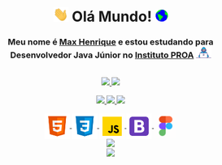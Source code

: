<!--Titulo do perfil-->
<h1 align="center"><img src="https://github.com/MaxHenriique/MaxHenriique/blob/main/Assets/Hi.gif" width="30px"> Olá Mundo! <img src="https://github.com/MaxHenriique/MaxHenriique/blob/main/Assets/Earth.gif" width="25px"></h1>
<!--Subtitulo do perfil-->
<h3 align="center">Meu nome é <a href="https://www.linkedin.com/in/max-henrique-fontes/"><b>Max Henrique</b></a> e estou estudando para <b>Desenvolvedor Java Júnior</b> no <a href="https://www.proa.org.br/" target="_blank"><b>Instituto PROA</b></a> <img src="https://github.com/MaxHenriique/MaxHenriique/blob/main/Assets/Developer.gif" width="30px"></h3>
<br>
<!--Informações do perfil-->
<div align="center">
 <!--Informações do perfil--> <!--Linguagem de programação que utiliza-->  
  <a href="https://github.com/MaxHenriique">
  <img height="165px" src="https://github-readme-stats.vercel.app/api?username=maxhenriique&show_icons=true&theme=github_dark&include_all_commits=true&count_private=true"/>
  <img height="165px" src="https://github-readme-stats.vercel.app/api/top-langs/?username=maxhenriique&layout=compact&langs_count=7&theme=github_dark"/>
</div>
<br>
 <!--icones de suas Redes Sociais + Link-->
<div align="center"> 
  <a href="https://www.instagram.com/max._.henrique" target="_blank"><img height="35px" src="https://img.shields.io/badge/Instagram-0D1117?style=for-the-badge&labelColor=8449BF&logo=instagram&logoColor=white"/>
  <a href="https://www.linkedin.com/in/max-henrique-fontes-286b731b6/" target="_blank"><img height="35px" src="https://img.shields.io/badge/linkedin-0D1117?style=for-the-badge&labelColor=0A66C2&logo=linkedin&logoColor=white"/>
  <a href="mailto:contato.maxhenrique@gmail.com" target="_blank"><img height="35px" src="https://img.shields.io/badge/gmail-0D1117?style=for-the-badge&logo=gmail&labelColor=FF0000&logoColor=white"/>
</div>
   <br>
    <!--icones com suas habilidades + Link-->
<div align="center" >
       <!--<h3> Hard Skill </h3>-->
      <img alt="Html5" align="center" height="50" width="50" src="https://github.com/MaxHenriique/MaxHenriique/blob/main/Assets/icons8-html-5.svg"/>
      <img alt="CSS3" align="center" height="50" width="50" src="https://github.com/MaxHenriique/MaxHenriique/blob/main/Assets/icons8-css3.svg"/>
      <img alt="JavaScript" align="center" height="50" width="50" src="https://github.com/MaxHenriique/MaxHenriique/blob/main/Assets/icons8-javascript.gif"/>
      <img alt="Bootstrap" align="center" height="50" width="50" src="https://github.com/MaxHenriique/MaxHenriique/blob/main/Assets/icons8-bootstrap.svg"/>
      <img alt="Figma" align="center" height="45" width="45" src="https://github.com/MaxHenriique/MaxHenriique/blob/main/Assets/icons8-figma.gif"/>
</div>
   <div align="center">
 
  <!--[Snake animation]--><div align="center"><img src="https://github.com/danielbped/danielbped/blob/output/github-contribution-grid-snake.svg"/>
 
</div>
    
<div align="center" ><img width="450"src="https://media.giphy.com/media/SWoSkN6DxTszqIKEqv/giphy.gif"</div> 

   
<!--[Dino]<div align="center"><img src="https://github.com/TheDudeThatCode/TheDudeThatCode/blob/master/Assets/dino.gif"></div>-->
    

  
   
